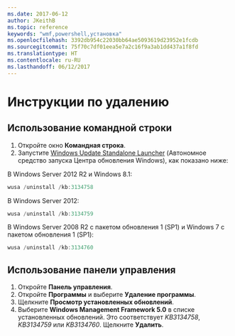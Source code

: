 ```yaml
---
ms.date: 2017-06-12
author: JKeithB
ms.topic: reference
keywords: "wmf,powershell,установка"
ms.openlocfilehash: 3392db954c22030bb64ae5093619d23952e1fcdb
ms.sourcegitcommit: 75f70c7df01eea5e7a2c16f9a3ab1dd437a1f8fd
ms.translationtype: HT
ms.contentlocale: ru-RU
ms.lasthandoff: 06/12/2017
---
```

<a id="uninstallation-instructions" class="xliff"></a>
# Инструкции по удалению

<a id="using-command-prompt" class="xliff"></a>
## Использование командной строки
1.  Откройте окно **Командная строка**.
2.  Запустите [Windows Update Standalone Launcher](https://support.microsoft.com/en-us/kb/934307) (Автономное средство запуска Центра обновления Windows), как показано ниже:

В Windows Server 2012 R2 и Windows 8.1:
```powershell
wusa /uninstall /kb:3134758
```
В Windows Server 2012:
```powershell
wusa /uninstall /kb:3134759
```
В Windows Server 2008 R2 с пакетом обновления 1 (SP1) и Windows 7 с пакетом обновления 1 (SP1):
```powershell
wusa /uninstall /kb:3134760
```

<a id="using-control-panel" class="xliff"></a>
## Использование панели управления
1.  Откройте **Панель управления**.
2.  Откройте **Программы** и выберите **Удаление программы**.
3.  Щелкните **Просмотр установленных обновлений**.
4.  Выберите **Windows Management Framework 5.0** в списке установленных обновлений. Это соответствует *KB3134758*, *KB3134759* или *KB3134760*. Щелкните **Удалить**.

